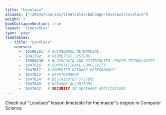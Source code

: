```yaml
---
title: "Lovelace"
aliases: ["/29932/courses/timetables/babbage-lovelace/lovelace"]
weight: 2
bookCollapseSection: true
layout: 'timetables'
type: 'page'
timetables:
  - title: "Lovelace"
    courses:
      - '10596281' # AUTONOMOUS NETWORKING
      - '1041792'  # BIOMETRIC SYSTEMS    
      - '10600490' # BLOCKCHAIN AND DISTRIBUTED LEDGER TECHNOLOGIES
      - '1047616'  # COMPUTATIONAL COMPLEXITY
      - '1047617'  # COMPUTER NETWORK PERFORMANCE
      - '1047622'  # CRYPTOGRAPHY
      - '1047624'  # DISTRIBUTED SYSTEMS
      - '1047640'  # NETWORK ALGORITHMS
      - '1047642'  # SECURITY IN SOFTWARE APPLICATIONS
---
```


Check out "Lovelace" lesson timetable for the master's degree in Computer Science
